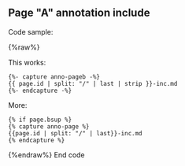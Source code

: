 ## Page "A" annotation include

Code sample:

{%raw%}

This works:
```
{%- capture anno-pageb -%}
{{ page.id | split: "/" | last | strip }}-inc.md
{%- endcapture -%}
```

More:
```
{% if page.bsup %}
{% capture anno-page %}
{{page.id | split: "/" | last}}-inc.md
{% endcapture %}
```
{%endraw%}
End code

